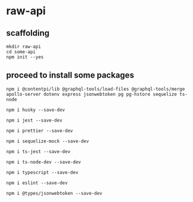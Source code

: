 # raw-api

## scaffolding

```shell
mkdir raw-api
cd some-api
npm init --yes
```

## proceed to install some packages

```shell
npm i @contentpi/lib @graphql-tools/load-files @graphql-tools/merge apollo-server dotenv express jsonwebtoken pg pg-hstore sequelize ts-node
```

```shell
npm i husky --save-dev
```

```shell
npm i jest --save-dev
```

```shell
npm i prettier --save-dev
```

```shell
npm i sequelize-mock --save-dev
```

```shell
npm i ts-jest --save-dev
```

```shell
npm i ts-node-dev --save-dev
```

```shell
npm i typescript --save-dev
```

```shell
npm i eslint --save-dev
```

```shell
npm i @types/jsonwebtoken --save-dev
```
